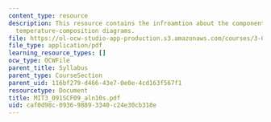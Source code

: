 ```yaml
---
content_type: resource
description: This resource contains the infroamtion about the component system and
  temperature-composition diagrams.
file: https://ol-ocw-studio-app-production.s3.amazonaws.com/courses/3-091sc-introduction-to-solid-state-chemistry-fall-2010/caf0d98c093698893340c24e30cb318e_MIT3_091SCF09_aln10s.pdf
file_type: application/pdf
learning_resource_types: []
ocw_type: OCWFile
parent_title: Syllabus
parent_type: CourseSection
parent_uid: 116bf279-d466-43e7-0e0e-4cd163f567f1
resourcetype: Document
title: MIT3_091SCF09_aln10s.pdf
uid: caf0d98c-0936-9889-3340-c24e30cb318e
---
```

